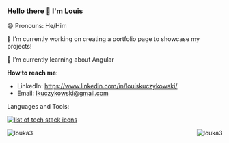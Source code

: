 ### Hello there 👋 I'm Louis

😄 Pronouns: He/Him

🔭 I’m currently working on creating a portfolio page to showcase my projects!

🌱 I’m currently learning about Angular 

**How to reach me**: 
- LinkedIn: https://www.linkedin.com/in/louiskuczykowski/
- Email: lkuczykowski@gmail.com

Languages and Tools:
<p align="left">
  <a href="https://skillicons.dev">
    <img src="https://skillicons.dev/icons?i=js,ts,html,css,tailwind,babel,react,d3,jest,nodejs,webpack,git,azure,express,aws,electron,jquery,mongodb, sass,)](https://skillicons.dev" alt="list of tech stack icons"/>
  </a>
</p>

<p><img align="left" src="https://github-readme-stats.vercel.app/api/top-langs?username=louka3&show_icons=true&locale=en&layout=compact" alt="louka3" /></p>

<p><img align="right" src="https://github-readme-streak-stats.herokuapp.com/?user=louka3&" alt="louka3" /></p>
